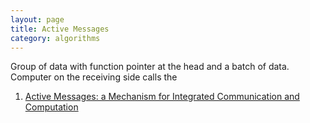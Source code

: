 ```yaml
---
layout: page
title: Active Messages
category: algorithms
---
```


Group of data with function pointer at the head and a batch of data. Computer on the receiving side calls the 


1. [Active Messages: a Mechanism for Integrated Communication and Computation](http://citeseerx.ist.psu.edu/viewdoc/download?doi=10.1.1.71.8606&rep=rep1&type=pdf)